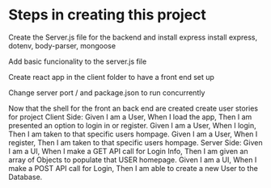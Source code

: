 # Steps in creating this project
Create the Server.js file for the backend and install express 
    install express, dotenv, body-parser, mongoose 

Add basic funcionality to the server.js file 

Create react app in the client folder to have a front end set up 

Change server port / and package.json to run concurrently

Now that the shell for the front an back end are created create user stories for project
    Client Side:
        Given I am a User, When I load the app, Then I am presented an option to login in or register.
        Given I am a User, When I login, Then I am taken to that specific users hompage.
        Given I am a User, When I register, Then I am taken to that specific users hompage.
    Server Side:
        Given I am a UI, When I make a GET API call for Login Info, Then I am given an array of Objects to populate that USER homepage.
        Given I am a UI, When I make a POST API call for Login, Then I am able to create a new User to the Database.
